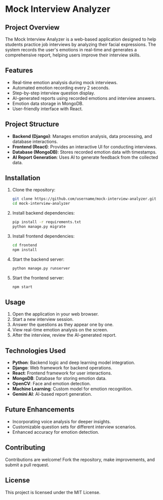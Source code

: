 # Mock Interview Analyzer 

## Project Overview

The Mock Interview Analyzer is a web-based application designed to help students practice job interviews by analyzing their facial expressions. The system records the user's emotions in real-time and generates a comprehensive report, helping users improve their interview skills.

## Features

* Real-time emotion analysis during mock interviews.
* Automated emotion recording every 2 seconds.
* Step-by-step interview question display.
* AI-generated reports using recorded emotions and interview answers.
* Emotion data storage in MongoDB.
* User-friendly interface with React.

## Project Structure

* **Backend (Django)**: Manages emotion analysis, data processing, and database interactions.
* **Frontend (React)**: Provides an interactive UI for conducting interviews.
* **Database (MongoDB)**: Stores recorded emotion data with timestamps.
* **AI Report Generation**: Uses AI to generate feedback from the collected data.

## Installation

1. Clone the repository:

   ```bash
   git clone https://github.com/username/mock-interview-analyzer.git
   cd mock-interview-analyzer
   ```

2. Install backend dependencies:

   ```bash
   pip install -r requirements.txt
   python manage.py migrate
   ```

3. Install frontend dependencies:

   ```bash
   cd frontend
   npm install
   ```

4. Start the backend server:

   ```bash
   python manage.py runserver
   ```

5. Start the frontend server:

   ```bash
   npm start
   ```

## Usage

1. Open the application in your web browser.
2. Start a new interview session.
3. Answer the questions as they appear one by one.
4. View real-time emotion analysis on the screen.
5. After the interview, review the AI-generated report.

## Technologies Used

* **Python**: Backend logic and deep learning model integration.
* **Django**: Web framework for backend operations.
* **React**: Frontend framework for user interactions.
* **MongoDB**: Database for storing emotion data.
* **OpenCV**: Face and emotion detection.
* **Machine Learning**: Custom model for emotion recognition.
* **Gemini AI**: AI-based report generation.

## Future Enhancements

* Incorporating voice analysis for deeper insights.
* Customizable question sets for different interview scenarios.
* Enhanced accuracy for emotion detection.

## Contributing

Contributions are welcome! Fork the repository, make improvements, and submit a pull request.

## License

This project is licensed under the MIT License.
